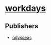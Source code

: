 # [workdays](https://pypi.org/project/workdays)



## Publishers
- [odysseas](https://pypi.org/user/odysseas)

